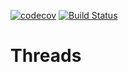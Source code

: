 [![codecov](https://codecov.io/gh/LasTshaMAN/Threads/branch/master/graph/badge.svg)](https://codecov.io/gh/LasTshaMAN/Threads)
[![Build Status](https://travis-ci.org/LasTshaMAN/Threads.svg?branch=master)](https://travis-ci.org/LasTshaMAN/Threads)

# Threads
